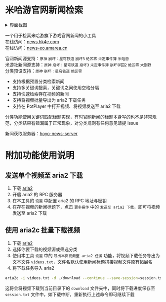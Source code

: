 # 米哈游官网新闻检索

<details>
<summary>界面截图</summary>
<img src="docs/preview.png" alt="preview" />
</details>

一个用于检索米哈游旗下游戏官网新闻的小工具  
在线访问：[news.hk4e.com](https://news.hk4e.com/)  
在线访问：[news-eo.amarea.cn](https://news-eo.amarea.cn/)

官网新闻源支持：`原神` `崩坏：星穹铁道` `崩坏3` `绝区零` `未定事件簿` `米哈游`  
米游社新闻源支持：`原神` `崩坏：星穹铁道` `崩坏3` `未定事件簿` `崩坏学园2` `绝区零` `大别野`  
分类预设支持：`原神` `崩坏：星穹铁道` `绝区零`

- 支持根据预置分类检索新闻
- 支持多关键词搜索，关键词之间使用空格分隔
- 支持快速检索存在视频的新闻
- 支持将视频批量导出为 aria2 下载任务
- 支持在 PotPlayer 中打开视频、将视频发送至 aria2 下载

分类功能使用关键词匹配标题实现，有时官网新闻的标题本身写的也不是非常规范，分类结果有错漏属于正常现象，对分类规则有任何意见请提 Issue

新闻获取服务器：[hoyo-news-server](https://github.com/orilights/hoyo-news-server)

# 附加功能使用说明

## 发送单个视频至 aria2 下载

1. 下载 [aria2](https://github.com/aria2/aria2/releases)
2. 开启 aria2 的 RPC 服务器
3. 在本工具的 `设置` 中配置 aria2 的 RPC 地址与密钥
4. 在存在视频的新闻标题下，点击 `更多操作` 中的 `发送至 aria2 下载`，即可将视频发送至 aria2 下载

## 使用 aria2c 批量下载视频

1. 下载 [aria2](https://github.com/aria2/aria2/releases)
2. 选择你要下载的视频源或筛选分类
3. 使用本工具 `设置` 中的 `导出本页视频至 aria2 任务` 功能，将视频下载任务导出为文本文件 `videos.txt`，文件名默认使用新闻标题拼接视频文件原有拓展名
4. 将下载任务导入 aria2

```bash
aria2c -i videos.txt -d ./download --continue --save-session=session.txt
```

这将会将视频下载到当前目录下的 `download` 文件夹中，同时将下载进度保存至 `session.txt` 文件中，如下载中断，重新执行上述命令即可继续下载
